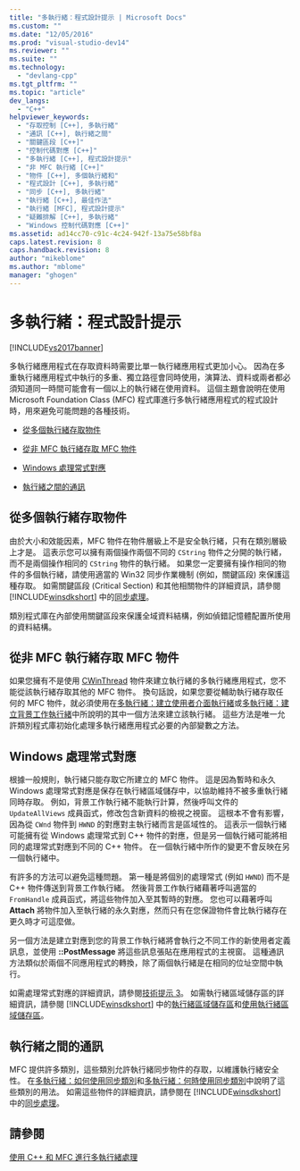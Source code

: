 ```yaml
---
title: "多執行緒：程式設計提示 | Microsoft Docs"
ms.custom: ""
ms.date: "12/05/2016"
ms.prod: "visual-studio-dev14"
ms.reviewer: ""
ms.suite: ""
ms.technology: 
  - "devlang-cpp"
ms.tgt_pltfrm: ""
ms.topic: "article"
dev_langs: 
  - "C++"
helpviewer_keywords: 
  - "存取控制 [C++], 多執行緒"
  - "通訊 [C++], 執行緒之間"
  - "關鍵區段 [C++]"
  - "控制代碼對應 [C++]"
  - "多執行緒 [C++], 程式設計提示"
  - "非 MFC 執行緒 [C++]"
  - "物件 [C++], 多個執行緒和"
  - "程式設計 [C++], 多執行緒"
  - "同步 [C++], 多執行緒"
  - "執行緒 [C++], 最佳作法"
  - "執行緒 [MFC], 程式設計提示"
  - "疑難排解 [C++], 多執行緒"
  - "Windows 控制代碼對應 [C++]"
ms.assetid: ad14cc70-c91c-4c24-942f-13a75e58bf8a
caps.latest.revision: 8
caps.handback.revision: 8
author: "mikeblome"
ms.author: "mblome"
manager: "ghogen"
---
```

# 多執行緒：程式設計提示
[!INCLUDE[vs2017banner](../../assembler/inline/includes/vs2017banner.md)]

多執行緒應用程式在存取資料時需要比單一執行緒應用程式更加小心。  因為在多重執行緒應用程式中執行的多重、獨立路徑會同時使用，演算法、資料或兩者都必須知道同一時間可能會有一個以上的執行緒在使用資料。  這個主題會說明在使用 Microsoft Foundation Class \(MFC\) 程式庫進行多執行緒應用程式的程式設計時，用來避免可能問題的各種技術。  
  
-   [從多個執行緒存取物件](#_core_accessing_objects_from_multiple_threads)  
  
-   [從非 MFC 執行緒存取 MFC 物件](#_core_accessing_mfc_objects_from_non.2d.mfc_threads)  
  
-   [Windows 處理常式對應](#_core_windows_handle_maps)  
  
-   [執行緒之間的通訊](#_core_communicating_between_threads)  
  
##  <a name="_core_accessing_objects_from_multiple_threads"></a> 從多個執行緒存取物件  
 由於大小和效能因素，MFC 物件在物件層級上不是安全執行緒，只有在類別層級上才是。  這表示您可以擁有兩個操作兩個不同的 `CString` 物件之分開的執行緒，而不是兩個操作相同的 `CString` 物件的執行緒。  如果您一定要擁有操作相同的物件的多個執行緒，請使用適當的 Win32 同步作業機制 \(例如，關鍵區段\) 來保護這種存取。  如需關鍵區段 \(Critical Section\) 和其他相關物件的詳細資訊，請參閱 [!INCLUDE[winsdkshort](../../atl/reference/includes/winsdkshort_md.md)] 中的[同步處理](http://msdn.microsoft.com/library/windows/desktop/ms686353)。  
  
 類別程式庫在內部使用關鍵區段來保護全域資料結構，例如偵錯記憶體配置所使用的資料結構。  
  
##  <a name="_core_accessing_mfc_objects_from_non.2d.mfc_threads"></a> 從非 MFC 執行緒存取 MFC 物件  
 如果您擁有不是使用 [CWinThread](../../mfc/reference/cwinthread-class.md) 物件來建立執行緒的多執行緒應用程式，您不能從該執行緒存取其他的 MFC 物件。  換句話說，如果您要從輔助執行緒存取任何的 MFC 物件，就必須使用在[多執行緒：建立使用者介面執行緒](../../parallel/multithreading-creating-user-interface-threads.md)或[多執行緒：建立背景工作執行緒](../../parallel/multithreading-creating-worker-threads.md)中所說明的其中一個方法來建立該執行緒。  這些方法是唯一允許類別程式庫初始化處理多執行緒應用程式必要的內部變數之方法。  
  
##  <a name="_core_windows_handle_maps"></a> Windows 處理常式對應  
 根據一般規則，執行緒只能存取它所建立的 MFC 物件。  這是因為暫時和永久 Windows 處理常式對應是保存在執行緒區域儲存中，以協助維持不被多重執行緒同時存取。  例如，背景工作執行緒不能執行計算，然後呼叫文件的 `UpdateAllViews` 成員函式，修改包含新資料的檢視之視窗。  這根本不會有影響，因為從 `CWnd` 物件到 `HWND` 的對應對主執行緒而言是區域性的。  這表示一個執行緒可能擁有從 Windows 處理常式到 C\+\+ 物件的對應，但是另一個執行緒可能將相同的處理常式對應到不同的 C\+\+ 物件。  在一個執行緒中所作的變更不會反映在另一個執行緒中。  
  
 有許多的方法可以避免這種問題。  第一種是將個別的處理常式 \(例如 `HWND`\) 而不是 C\+\+ 物件傳送到背景工作執行緒。  然後背景工作執行緒藉著呼叫適當的 `FromHandle` 成員函式，將這些物件加入至其暫時的對應。  您也可以藉著呼叫 **Attach** 將物件加入至執行緒的永久對應，然而只有在您保證物件會比執行緒存在更久時才可這麼做。  
  
 另一個方法是建立對應到您的背景工作執行緒將會執行之不同工作的新使用者定義訊息，並使用 **::PostMessage** 將這些訊息張貼在應用程式的主視窗。  這種通訊方法類似於兩個不同應用程式的轉換，除了兩個執行緒是在相同的位址空間中執行。  
  
 如需處理常式對應的詳細資訊，請參閱[技術提示 3](../../mfc/tn003-mapping-of-windows-handles-to-objects.md)。  如需執行緒區域儲存區的詳細資訊，請參閱 [!INCLUDE[winsdkshort](../../atl/reference/includes/winsdkshort_md.md)] 中的[執行緒區域儲存區](http://msdn.microsoft.com/library/windows/desktop/ms686749)和[使用執行緒區域儲存區](http://msdn.microsoft.com/library/windows/desktop/ms686991)。  
  
##  <a name="_core_communicating_between_threads"></a> 執行緒之間的通訊  
 MFC 提供許多類別，這些類別允許執行緒同步物件的存取，以維護執行緒安全性。  在[多執行緒：如何使用同步類別](../../parallel/multithreading-how-to-use-the-synchronization-classes.md)和[多執行緒：何時使用同步類別](../../parallel/multithreading-when-to-use-the-synchronization-classes.md)中說明了這些類別的用法。  如需這些物件的詳細資訊，請參閱在 [!INCLUDE[winsdkshort](../../atl/reference/includes/winsdkshort_md.md)] 中的[同步處理](http://msdn.microsoft.com/library/windows/desktop/ms686353)。  
  
## 請參閱  
 [使用 C\+\+ 和 MFC 進行多執行緒處理](../../parallel/multithreading-with-cpp-and-mfc.md)